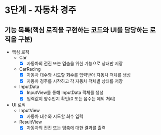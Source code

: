 # 3단계 - 자동차 경주

## 기능 목록(핵심 로직을 구현하는 코드와 UI를 담당하는 로직을 구분)

- 핵심 로직
    - Car
        - [x] 자동차의 전진 또는 멈춤을 위한 기능으로 상태만 저장
    - CarRacing
        - [x] 자동차 대수와 시도할 회수를 입력받아 자동차 객체를 생성
        - [x] 자동차 경주를 시작하고 각 자동차 객체별 상태를 저장
    - InputData
        - [x] InputView를 통해 InputData 객체를 생성
        - [x] 입력값이 양수인지 확인(0 또는 음수는 예외 처리)
- UI 로직
    - InputView
        - [x] 자동차 대수와 시도할 회수 입력
    - ResultView
        - [x] 자동차의 전진 또는 멈춤에 대한 결과를 출력